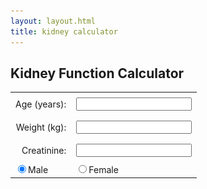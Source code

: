 ```yaml
---
layout: layout.html
title: kidney calculator
---
```


<h2>Kidney Function Calculator</h2>

<form id="kidney-form">
  <table style="margin: 0 auto; border-collapse: collapse;">
    <tr>
      <td style="text-align: right; padding: 0.5rem;"><label for="age">Age (years):</label></td>
      <td style="padding: 0.5rem;"><input type="number" id="age"></td>
    </tr>
    <tr>
      <td style="text-align: right; padding: 0.5rem;"><label for="weight">Weight (kg):</label></td>
      <td style="padding: 0.5rem;"><input type="number" id="weight"></td>
    </tr>
    <tr>
      <td style="text-align: right; padding: 0.5rem;"><label for="creatinine">Creatinine:</label></td>
      <td style="padding: 0.5rem;"><input type="number" id="creatinine"></td>
    </tr>
    <tr>
      <td><label><input type="radio" name="sex" value="male" checked>Male</label></td>
      <td><label><input type="radio" name="sex" value="female">Female</label></td>
    </tr>
  </table>
</form>

<div class="results" id="output" style="display:none"></div>


<!-- GFR info (initially hidden) -->
<div id="gfr-info" style="display: none; text-align: centre; margin-top: 2rem;">

<hr>

<h3>eGFR</h3>

The estimated glomerular filtration rate (eGFR) is the preferred method for describing kidney function in most clinical situations.< 

It is calculated using the CKD-EPI equation, which takes into account a person’s age, sex, and serum creatinine level. This estimate reflects the filtration capacity of the kidneys and is used for diagnosing, staging, and monitoring chronic kidney disease (CKD).

eGFR is standardised to a body surface area of 1.73 m², which allows for comparison across individuals.

<h3>CrCl</h3>

Creatinine Clearance (CrCl) provides an estimate of the actual rate at which the kidneys are clearing creatinine from the blood. 

It is calculated using the Cockcroft-Gualt equation. Unlike eGFR, CrCl incorporates body weight, making it relevant when accurate weight-based dosing is needed- such as with aminoglycoside antibiotics, anticoagulants, and chemotherapy drugs.

<img src="/assets/images/kidneyEquations.png" alt="equations">
<hr>

<h2>CKD</h2>

Chronic Kidney Disease (CKD) is a common, progressive condition where the kidneys gradually lose function over time. It is usually asymptomatic in its early stages and is often detected through routine blood tests showing a reduced eGFR or evidence of kidney damage, such as proteinuria.

CKD is staged from 1 to 5, with stage 3 or worse (eGFR <60) indicating moderate to severe impairment.

CKD is strongly associated with cardiovascular risk, diabetes, and hypertension. Early detection allows interventions like blood pressure control, glycaemic management, and ACE inhibitors which can slow progression. Monitoring eGFR over time helps guide treatment decisions, detect complications, and plan specialist referral when needed.

  <img src="/assets/images/ckdStages.png" alt="CKD stages">

[National Kidney Foundation. eGFR Calculators and Equation Overview](https://www.kidney.org/professionals/kdoqi/gfr_calculator)

[NICE. Chronic Kidney Disease: Assessment and Management (NG203)](https://www.nice.org.uk/guidance/ng203)

[KDIGO. Clinical Practice Guideline for the Evaluation and Management of Chronic Kidney Disease](https://kdigo.org/guidelines/ckd-evaluation-and-management/)

</div>

<script>
  const inputs = document.querySelectorAll("input");
  const output = document.getElementById("output");

  inputs.forEach(input => input.addEventListener("input", calculate));

  function calculate() {
    const age = parseFloat(document.getElementById("age").value);
    const weight = parseFloat(document.getElementById("weight").value);
    const creatinine = parseFloat(document.getElementById("creatinine").value);
    const sex = document.querySelector("input[name='sex']:checked")?.value;

    if (!sex || isNaN(age) || isNaN(creatinine)) {
      output.innerHTML = "Please enter age, sex, and creatinine to calculate eGFR.";
      document.getElementById('gfr-info').style.display = 'none';
      document.getElementById('output').style.display = 'block';
      return;
    }
// Determine creatinine units
const isMgDl = creatinine < 25;
const creat_mgdl = isMgDl ? creatinine : creatinine / 88.4;
const creat_display = isMgDl
    ? `${creatinine.toFixed(1)} mg/dL`
    : `${creatinine.toFixed(0)} µmol/L`;


// CKD-EPI 2021 formula (race-free)
const k = sex === 'female' ? 0.7 : 0.9;
const a = sex === 'female' ? -0.241 : -0.302;
const s = sex === 'female' ? 1.012 : 1.000;

const ratio = creat_mgdl / k;
const minPart = Math.min(ratio, 1);
const maxPart = Math.max(ratio, 1);

const eGFR = 142 *
             Math.pow(minPart, a) *
             Math.pow(maxPart, -1.200) *
             Math.pow(0.9938, age) *
             s;

 // CrCl (Cockcroft-Gault)
  let html = `<strong>Creatinine:</strong> ${creat_display}<br><br>`;
  html += `<strong>eGFR (CKD-EPI):</strong> ${eGFR.toFixed(1)} mL/min/1.73m²`;

    if (!isNaN(weight)) {
      const sexFactor = sex === 'male' ? 1 : 0.85;
      const crcl = ((140 - age) * weight * sexFactor) / (72 * creat_mgdl);
      html += `<br><strong>CrCl (Cockcroft-Gault):</strong> ${crcl.toFixed(1)} mL/min<br><br>`;
    }

  // CKD Stage
  let stage = "";
  if (eGFR >= 90) stage = "normal, or stage 1 if proteinuria";
  else if (eGFR >= 60) stage = "normal, or Stage 2 if proteinuria";
  else if (eGFR >= 45) stage = "Stage 3a";
  else if (eGFR >= 30) stage = "Stage 3b";
  else if (eGFR >= 15) stage = "Stage 4";
  else stage = "Stage 5";

  html += `<strong>CKD Stage:</strong> ${stage}`;

    output.innerHTML = html;
    document.getElementById('gfr-info').style.display = 'block';
    document.getElementById('output').style.display = 'block';

  }
</script>
